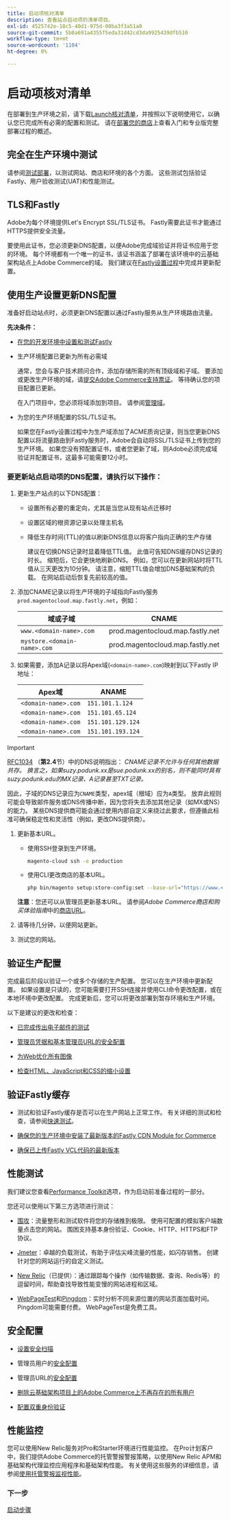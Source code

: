 ```yaml
---
title: 启动项核对清单
description: 查看站点启动项的清单项目。
exl-id: 4525742e-18c5-40d1-975d-00ba3f3a51a0
source-git-commit: 5b0a691a4355f5eda31d42cd3da9925439dfb510
workflow-type: tm+mt
source-wordcount: '1104'
ht-degree: 0%

---
```


# 启动项核对清单

在部署到生产环境之前，请下载[Launch核对清单](../../assets/adobe-commerce-cloud-prelaunch-checklist.pdf)，并按照以下说明使用它，以确认您已完成所有必需的配置和测试。 请在[部署您的商店](../deploy/staging-production.md)上查看入门和专业版完整部署过程的概述。

## 完全在生产环境中测试

请参阅[测试部署](../test/staging-and-production.md)，以测试网站、商店和环境的各个方面。 这些测试包括验证Fastly、用户验收测试(UAT)和性能测试。

## TLS和Fastly

Adobe为每个环境提供Let&#39;s Encrypt SSL/TLS证书。 Fastly需要此证书才能通过HTTPS提供安全流量。

要使用此证书，您必须更新DNS配置，以便Adobe完成域验证并将证书应用于您的环境。 每个环境都有一个唯一的证书，该证书涵盖了部署在该环境中的云基础架构站点上Adobe Commerce的域。 我们建议在[Fastly设置过程](../cdn/fastly-configuration.md)中完成并更新配置。

## 使用生产设置更新DNS配置

准备好启动站点时，必须更新DNS配置以通过Fastly服务从生产环境路由流量。

**先决条件：**

- [在您的开发环境中设置和测试Fastly](../cdn/fastly-configuration.md#)

- 生产环境配置已更新为所有必需域

  通常，您会与客户技术顾问合作，添加存储所需的所有顶级域和子域。 要添加或更改生产环境的域，请[提交Adobe Commerce支持票证](https://support.magento.com/hc/en-us/articles/360019088251)。 等待确认您的项目配置已更新。

  在入门项目中，您必须将域添加到项目。 请参阅[管理域](../cdn/fastly-custom-cache-configuration.md#manage-domains)。

- 为您的生产环境配置的SSL/TLS证书。

  如果您在Fastly设置过程中为生产域添加了ACME质询记录，则当您更新DNS配置以将流量路由到Fastly服务时，Adobe会自动将SSL/TLS证书上传到您的生产环境。 如果您没有预配置证书，或者您更新了域，则Adobe必须完成域验证并配置证书，这最多可能需要12小时。

### 要更新站点启动项的DNS配置，请执行以下操作：

1. 更新生产站点的以下DNS配置：

   - 设置所有必要的重定向，尤其是当您从现有站点迁移时

   - 设置区域的根资源记录以处理主机名

   - 降低生存时间(TTL)的值以刷新DNS信息以将客户指向正确的生产存储

     建议在切换DNS记录时显着降低TTL值。 此值可告知DNS缓存DNS记录的时长。 缩短后，它会更快地刷新DNS。 例如，您可以在更新网站时将TTL值从三天更改为10分钟。 请注意，缩短TTL值会增加DNS基础架构的负载。 在网站启动后恢复先前较高的值。


1. 添加CNAME记录以将生产环境的子域指向Fastly服务`prod.magentocloud.map.fastly.net`，例如：

   | 域或子域 | CNAME |
   | ----------------------- | -------------------------------- |
   | `www.<domain-name>.com` | prod.magentocloud.map.fastly.net |
   | `mystore.<domain-name>.com` | prod.magentocloud.map.fastly.net |

1. 如果需要，添加A记录以将Apex域(`<domain-name>.com`)映射到以下Fastly IP地址：

   | Apex域 | ANAME |
   | --------------- | ----------------- |
   | `<domain-name>.com` | `151.101.1.124` |
   | `<domain-name>.com` | `151.101.65.124` |
   | `<domain-name>.com` | `151.101.129.124` |
   | `<domain-name>.com` | `151.101.193.124` |

>[!IMPORTANT]
>
>[RFC1034](https://www.rfc-editor.org/rfc/rfc1912) （**第2.4**节）中的DNS说明指出：
>_CNAME记录不允许与任何其他数据共存。 换言之，如果suzy.podunk.xx是sue.podunk.xx的别名，则不能同时具有suzy.podunk.edu的MX记录、A记录甚至TXT记录。_
>
>因此，子域的DNS记录应为`CNAME`类型，apex域（根域）应为`A`类型。 放弃此规则可能会导致邮件服务或DNS传播中断，因为您将失去添加其他记录（如MX或NS）的能力。 某些DNS提供商可能会通过使用内部自定义来绕过此要求，但遵循此标准可确保稳定性和灵活性（例如，更改DNS提供商）。

1. 更新基本URL。

   - 使用SSH登录到生产环境。

     ```bash
     magento-cloud ssh -e production
     ```

   - 使用CLI更改商店的基本URL。

     ```bash
     php bin/magento setup:store-config:set --base-url="https://www.<domain-name>.com/"
     ```

   **注意**：您还可以从管理员更新基本URL。 请参阅&#x200B;_Adobe Commerce商店和购买体验指南_&#x200B;中的[商店URL](https://experienceleague.adobe.com/docs/commerce-admin/stores-sales/site-store/store-urls.html)。

1. 请等待几分钟，以便网站更新。

1. 测试您的网站。

## 验证生产配置

完成最后阶段以验证一个或多个存储的生产配置。 您可以在生产环境中更新配置。 如果设置是只读的，您可能需要打开SSH连接并使用CLI命令更改配置，或在本地环境中更改配置。 完成更新后，您可以将更改部署到暂存环境和生产环境。

以下是建议的更改和检查：

- [已完成传出电子邮件的测试](../project/outgoing-emails.md)

- [管理员凭据和基本管理员URL的安全配置](https://docs.magento.com/user-guide/stores/security-admin.html)

- [为Web优化所有图像](../cdn/fastly-image-optimization.md)

- [检查HTML、JavaScript和CSS的缩小设置](../deploy/static-content.md)

## 验证Fastly缓存

- 测试和验证Fastly缓存是否可以在生产网站上正常工作。 有关详细的测试和检查，请参阅[快速测试](../test/staging-and-production.md#check-fastly-caching)。

- [确保您的生产环境中安装了最新版本的Fastly CDN Module for Commerce](../cdn/fastly-configuration.md#upgrade-the-fastly-module)

- [确保已上传Fastly VCL代码的最新版本](../cdn/fastly-configuration.md#upload-vcl-to-fastly)

## 性能测试

我们建议您查看[Performance Toolkit](https://github.com/magento/magento2/tree/2.4/setup/performance-toolkit)选项，作为启动前准备过程的一部分。

您还可以使用以下第三方选项进行测试：

- [围攻](https://www.joedog.org/siege-home/)：流量整形和测试软件将您的存储推到极限。 使用可配置的模拟客户端数量点击您的网站。 围困支持基本身份验证、Cookie、HTTP、HTTPS和FTP协议。

- [Jmeter](https://jmeter.apache.org/)：卓越的负载测试，有助于评估尖峰流量的性能，如闪存销售。 创建针对您的网站运行的自定义测试。

- [New Relic](https://support.newrelic.com/s/)（已提供）：通过跟踪每个操作（如传输数据、查询、Redis等）的逗留时间，帮助查找导致性能变慢的网站进程和区域。

- [WebPageTest](https://www.webpagetest.org/)和[Pingdom](https://www.pingdom.com/)：实时分析不同来源位置的网站页面加载时间。 Pingdom可能需要付费。 WebPageTest是免费工具。

## 安全配置

- [设置安全扫描](overview.md#set-up-the-security-scan-tool)

- 管理员用户的[安全配置](https://docs.magento.com/user-guide/stores/security-admin.html)

- 管理员URL的[安全配置](https://docs.magento.com/user-guide/stores/store-urls-custom-admin.html)

- [删除云基础架构项目上的Adobe Commerce上不再存在的所有用户](../project/user-access.md)

- [配置双重身份验证](https://devdocs.magento.com/guides/v2.4/security/two-factor-authentication.html)

## 性能监控

您可以使用New Relic服务对Pro和Starter环境进行性能监控。 在Pro计划客户中，我们提供Adobe Commerce的托管警报警报策略，以使用New Relic APM和基础架构代理监控应用程序和基础架构性能。 有关使用这些服务的详细信息，请参阅[使用托管警报监视性能](../monitor/investigate-performance.md#monitor-performance-with-managed-alerts)。

### 下一步

[启动步骤](steps.md)

